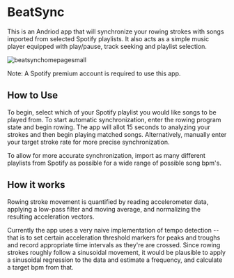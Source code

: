 # BeatSync
This is an Andriod app that will synchronize your rowing strokes with songs imported from selected Spotify playlists.
It also acts as a simple music player equipped with play/pause, track seeking and playlist selection.

![beatsynchomepagesmall](https://user-images.githubusercontent.com/22259451/30777997-a335bc72-a096-11e7-8228-72264d5cf129.png)

Note: A Spotify premium account is required to use this app.
## How to Use

To begin, select which of your Spotify playlist you would like songs to be played from. To start automatic synchronization, enter the rowing program state and begin rowing. The app will allot 15 seconds to analyzing your strokes and then begin playing matched songs. Alternatively, manually enter your target stroke rate for more precise synchronization.

To allow for more accurate synchronization, import as many different playlists from Spotify as possible for a wide range of possible song bpm's.

## How it works

Rowing stroke movement is quantified by reading accelerometer data, applying a low-pass filter and moving average,
and normalizing the resulting acceleration vectors.

Currently the app uses a very naive implementation of tempo detection -- that is to set certain acceleration
threshold markers for peaks and troughs and record appropriate time intervals as they're are crossed. Since rowing strokes roughly follow a sinusoidal movement, it would be plausible to apply a sinusoidal regression to the data and estimate
a frequency, and calculate a target bpm from that.
